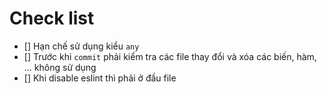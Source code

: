 # Check list

-   [] Hạn chế sử dụng kiểu `any`
-   [] Trước khi `commit` phải kiểm tra các file thay đổi và xóa các biến, hàm, ... không sử dụng
-   [] Khi disable eslint thì phải ở đầu file
